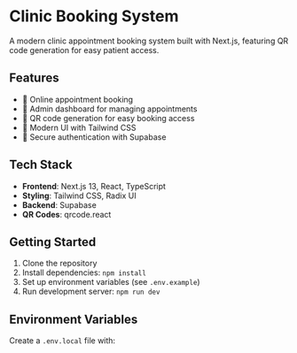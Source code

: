 # Clinic Booking System

A modern clinic appointment booking system built with Next.js, featuring QR code generation for easy patient access.

## Features

- 📅 Online appointment booking
- 🏥 Admin dashboard for managing appointments
- 📱 QR code generation for easy booking access
- 🎨 Modern UI with Tailwind CSS
- 🔐 Secure authentication with Supabase

## Tech Stack

- **Frontend**: Next.js 13, React, TypeScript
- **Styling**: Tailwind CSS, Radix UI
- **Backend**: Supabase
- **QR Codes**: qrcode.react

## Getting Started

1. Clone the repository
2. Install dependencies: `npm install`
3. Set up environment variables (see `.env.example`)
4. Run development server: `npm run dev`

## Environment Variables

Create a `.env.local` file with:

